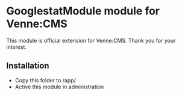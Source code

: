 GooglestatModule module for Venne:CMS
=====================================

This module is official extension for Venne:CMS. Thank you for your interest.

Installation
------------

- Copy this folder to /app/
- Active this module in administration
